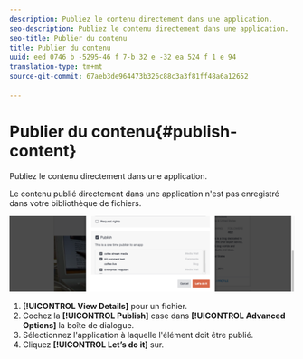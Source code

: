 ```yaml
---
description: Publiez le contenu directement dans une application.
seo-description: Publiez le contenu directement dans une application.
seo-title: Publier du contenu
title: Publier du contenu
uuid: eed 0746 b -5295-46 f 7-b 32 e -32 ea 524 f 1 e 94
translation-type: tm+mt
source-git-commit: 67aeb3de964473b326c88c3a3f81ff48a6a12652

---
```



# Publier du contenu{#publish-content}

Publiez le contenu directement dans une application.

Le contenu publié directement dans une application n&#39;est pas enregistré dans votre bibliothèque de fichiers.

![](assets/DiscoverViewDetailsPublish-1024x272.png)

1. **[!UICONTROL View Details]** pour un fichier.
1. Cochez la **[!UICONTROL Publish]** case dans **[!UICONTROL Advanced Options]** la boîte de dialogue.
1. Sélectionnez l&#39;application à laquelle l&#39;élément doit être publié.
1. Cliquez **[!UICONTROL Let’s do it]** sur.
